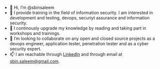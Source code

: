- 👋 Hi, I’m @sbinsaleem
- 👀 I provide training in the field of information security. I am interested in development and testing, devops, securiyt assurance and information security.
- 🌱 I continously upgrade my knowledge by reading and taking part in workshops and trainings.
- 💞️ I’m looking to collaborate on any open and closed source projects as a devops engineer, application tester, penetration tester and as a cyber security expert.
- 📫 I am reachable through [LinkedIn](https://www.linkedin.com/in/saadbinsaleem) and through email at sbin.saleem@gmail.com.

